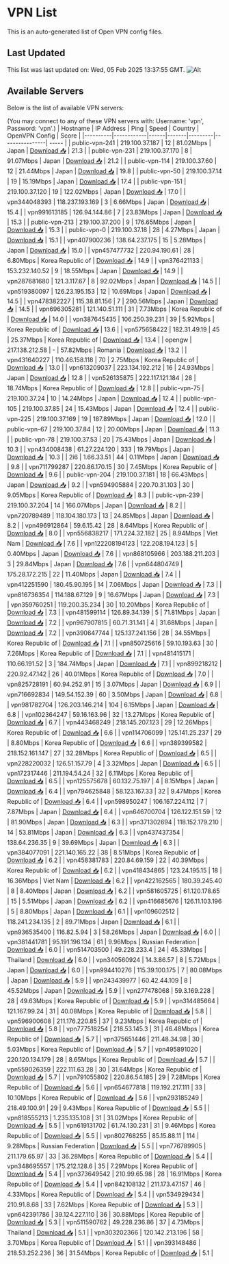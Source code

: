 # VPN List

This is an auto-generated list of Open VPN config files.

## Last Updated

This list was last updated on: Wed, 05 Feb 2025 13:37:55 GMT.
![Alt](https://repobeats.axiom.co/api/embed/186b98318ef1479477931607c1ad7d823f12451f.svg "Repobeats analytics image")

## Available Servers

Below is the list of available VPN servers:

(You may connect to any of these VPN servers with: Username: 'vpn', Password: 'vpn'.)
| Hostname | IP Address | Ping | Speed | Country | OpenVPN Config | Score |
|----------|------------|------|-------|---------|----------------| ----- |
| public-vpn-241 | 219.100.37.187 | 12 | 81.02Mbps | Japan | [Download 📥](./configs/server_0_JP.ovpn) | 21.3 |
| public-vpn-231 | 219.100.37.170 | 8 | 91.07Mbps | Japan | [Download 📥](./configs/server_1_JP.ovpn) | 21.2 |
| public-vpn-114 | 219.100.37.60 | 12 | 21.44Mbps | Japan | [Download 📥](./configs/server_2_JP.ovpn) | 19.8 |
| public-vpn-50 | 219.100.37.14 | 19 | 15.19Mbps | Japan | [Download 📥](./configs/server_3_JP.ovpn) | 17.4 |
| public-vpn-151 | 219.100.37.120 | 19 | 122.02Mbps | Japan | [Download 📥](./configs/server_4_JP.ovpn) | 17.0 |
| vpn344048393 | 118.237.193.169 | 3 | 6.66Mbps | Japan | [Download 📥](./configs/server_5_JP.ovpn) | 15.4 |
| vpn991613185 | 126.94.144.86 | 7 | 23.83Mbps | Japan | [Download 📥](./configs/server_6_JP.ovpn) | 15.3 |
| public-vpn-213 | 219.100.37.200 | 9 | 176.65Mbps | Japan | [Download 📥](./configs/server_7_JP.ovpn) | 15.3 |
| public-vpn-0 | 219.100.37.18 | 28 | 4.27Mbps | Japan | [Download 📥](./configs/server_8_JP.ovpn) | 15.1 |
| vpn407900236 | 138.64.237.175 | 15 | 5.28Mbps | Japan | [Download 📥](./configs/server_9_JP.ovpn) | 15.0 |
| vpn457477732 | 220.94.190.61 | 28 | 6.80Mbps | Korea Republic of | [Download 📥](./configs/server_10_KR.ovpn) | 14.9 |
| vpn376421133 | 153.232.140.52 | 9 | 18.55Mbps | Japan | [Download 📥](./configs/server_11_JP.ovpn) | 14.9 |
| vpn287681680 | 121.3.117.67 | 8 | 92.02Mbps | Japan | [Download 📥](./configs/server_12_JP.ovpn) | 14.5 |
| vpn519380097 | 126.23.195.153 | 12 | 10.69Mbps | Japan | [Download 📥](./configs/server_13_JP.ovpn) | 14.5 |
| vpn478382227 | 115.38.81.156 | 7 | 290.56Mbps | Japan | [Download 📥](./configs/server_14_JP.ovpn) | 14.5 |
| vpn696305281 | 121.140.51.111 | 31 | 7.73Mbps | Korea Republic of | [Download 📥](./configs/server_15_KR.ovpn) | 14.0 |
| vpn387645435 | 106.250.39.231 | 39 | 5.92Mbps | Korea Republic of | [Download 📥](./configs/server_16_KR.ovpn) | 13.6 |
| vpn575658422 | 182.31.49.19 | 45 | 25.37Mbps | Korea Republic of | [Download 📥](./configs/server_17_KR.ovpn) | 13.4 |
| opengw | 217.138.212.58 | - | 57.82Mbps | Romania | [Download 📥](./configs/server_18_RO.ovpn) | 13.2 |
| vpn431640227 | 110.46.158.118 | 70 | 2.75Mbps | Korea Republic of | [Download 📥](./configs/server_19_KR.ovpn) | 13.0 |
| vpn613209037 | 223.134.192.212 | 16 | 24.93Mbps | Japan | [Download 📥](./configs/server_20_JP.ovpn) | 12.8 |
| vpn526135875 | 222.117.121.184 | 28 | 18.74Mbps | Korea Republic of | [Download 📥](./configs/server_21_KR.ovpn) | 12.8 |
| public-vpn-75 | 219.100.37.24 | 10 | 14.24Mbps | Japan | [Download 📥](./configs/server_22_JP.ovpn) | 12.4 |
| public-vpn-105 | 219.100.37.85 | 24 | 15.43Mbps | Japan | [Download 📥](./configs/server_23_JP.ovpn) | 12.4 |
| public-vpn-225 | 219.100.37.169 | 19 | 187.89Mbps | Japan | [Download 📥](./configs/server_24_JP.ovpn) | 12.0 |
| public-vpn-67 | 219.100.37.84 | 12 | 20.00Mbps | Japan | [Download 📥](./configs/server_25_JP.ovpn) | 11.3 |
| public-vpn-78 | 219.100.37.53 | 20 | 75.43Mbps | Japan | [Download 📥](./configs/server_26_JP.ovpn) | 10.3 |
| vpn434008438 | 61.27.224.120 | 333 | 19.79Mbps | Japan | [Download 📥](./configs/server_27_JP.ovpn) | 10.3 |
| 2i6 | 1.66.33.51 | 44 | 0.11Mbps | Japan | [Download 📥](./configs/server_28_JP.ovpn) | 9.8 |
| vpn711799287 | 220.86.170.15 | 30 | 7.45Mbps | Korea Republic of | [Download 📥](./configs/server_29_KR.ovpn) | 9.6 |
| public-vpn-204 | 219.100.37.181 | 18 | 66.43Mbps | Japan | [Download 📥](./configs/server_30_JP.ovpn) | 9.2 |
| vpn594905884 | 220.70.31.103 | 30 | 9.05Mbps | Korea Republic of | [Download 📥](./configs/server_31_KR.ovpn) | 8.3 |
| public-vpn-239 | 219.100.37.204 | 14 | 166.07Mbps | Japan | [Download 📥](./configs/server_32_JP.ovpn) | 8.2 |
| vpn720789489 | 118.104.180.173 | 13 | 24.85Mbps | Japan | [Download 📥](./configs/server_33_JP.ovpn) | 8.2 |
| vpn496912864 | 59.6.15.42 | 28 | 8.64Mbps | Korea Republic of | [Download 📥](./configs/server_34_KR.ovpn) | 8.0 |
| vpn556838217 | 171.224.32.182 | 25 | 8.94Mbps | Viet Nam | [Download 📥](./configs/server_35_VN.ovpn) | 7.6 |
| vpn122208194123 | 122.208.194.123 | 5 | 0.40Mbps | Japan | [Download 📥](./configs/server_36_JP.ovpn) | 7.6 |
| vpn868105966 | 203.188.211.203 | 3 | 29.84Mbps | Japan | [Download 📥](./configs/server_37_JP.ovpn) | 7.6 |
| vpn644804749 | 175.28.172.215 | 22 | 11.40Mbps | Japan | [Download 📥](./configs/server_38_JP.ovpn) | 7.4 |
| vpn412251590 | 180.45.90.195 | 14 | 7.06Mbps | Japan | [Download 📥](./configs/server_39_JP.ovpn) | 7.3 |
| vpn816736354 | 114.188.67.129 | 9 | 16.67Mbps | Japan | [Download 📥](./configs/server_40_JP.ovpn) | 7.3 |
| vpn359760251 | 119.200.35.234 | 30 | 10.20Mbps | Korea Republic of | [Download 📥](./configs/server_41_KR.ovpn) | 7.3 |
| vpn481599114 | 126.89.34.139 | 5 | 71.81Mbps | Japan | [Download 📥](./configs/server_42_JP.ovpn) | 7.2 |
| vpn967907815 | 60.71.31.141 | 4 | 31.68Mbps | Japan | [Download 📥](./configs/server_43_JP.ovpn) | 7.2 |
| vpn390647744 | 125.137.241.156 | 28 | 34.55Mbps | Korea Republic of | [Download 📥](./configs/server_44_KR.ovpn) | 7.1 |
| vpn850725616 | 59.10.193.63 | 30 | 7.26Mbps | Korea Republic of | [Download 📥](./configs/server_45_KR.ovpn) | 7.1 |
| vpn481415171 | 110.66.191.52 | 3 | 184.74Mbps | Japan | [Download 📥](./configs/server_46_JP.ovpn) | 7.1 |
| vpn899218212 | 220.92.47.142 | 26 | 40.01Mbps | Korea Republic of | [Download 📥](./configs/server_47_KR.ovpn) | 7.0 |
| vpn825728191 | 60.94.252.91 | 15 | 3.07Mbps | Japan | [Download 📥](./configs/server_48_JP.ovpn) | 6.9 |
| vpn716692834 | 149.54.152.39 | 60 | 3.50Mbps | Japan | [Download 📥](./configs/server_49_JP.ovpn) | 6.8 |
| vpn981782704 | 126.203.146.214 | 104 | 6.15Mbps | Japan | [Download 📥](./configs/server_50_JP.ovpn) | 6.8 |
| vpn102364247 | 59.16.163.96 | 32 | 13.27Mbps | Korea Republic of | [Download 📥](./configs/server_51_KR.ovpn) | 6.7 |
| vpn443468249 | 218.145.207.123 | 29 | 12.26Mbps | Korea Republic of | [Download 📥](./configs/server_52_KR.ovpn) | 6.6 |
| vpn114706099 | 125.141.25.237 | 29 | 8.80Mbps | Korea Republic of | [Download 📥](./configs/server_53_KR.ovpn) | 6.6 |
| vpn389399582 | 218.152.161.147 | 27 | 32.28Mbps | Korea Republic of | [Download 📥](./configs/server_54_KR.ovpn) | 6.5 |
| vpn228220032 | 126.51.157.79 | 4 | 3.32Mbps | Japan | [Download 📥](./configs/server_55_JP.ovpn) | 6.5 |
| vpn172317446 | 211.194.54.24 | 32 | 6.11Mbps | Korea Republic of | [Download 📥](./configs/server_56_KR.ovpn) | 6.5 |
| vpn125575678 | 60.132.75.197 | 4 | 8.15Mbps | Japan | [Download 📥](./configs/server_57_JP.ovpn) | 6.4 |
| vpn794625848 | 58.123.167.33 | 32 | 9.47Mbps | Korea Republic of | [Download 📥](./configs/server_58_KR.ovpn) | 6.4 |
| vpn598950247 | 106.167.224.112 | 7 | 7.87Mbps | Japan | [Download 📥](./configs/server_59_JP.ovpn) | 6.4 |
| vpn646700704 | 126.122.151.59 | 12 | 81.90Mbps | Japan | [Download 📥](./configs/server_60_JP.ovpn) | 6.3 |
| vpn371302694 | 118.152.179.210 | 14 | 53.81Mbps | Japan | [Download 📥](./configs/server_61_JP.ovpn) | 6.3 |
| vpn437437354 | 138.64.236.35 | 9 | 39.69Mbps | Japan | [Download 📥](./configs/server_62_JP.ovpn) | 6.3 |
| vpn384077091 | 221.140.165.22 | 38 | 8.51Mbps | Korea Republic of | [Download 📥](./configs/server_63_KR.ovpn) | 6.2 |
| vpn458381783 | 220.84.69.159 | 22 | 40.39Mbps | Korea Republic of | [Download 📥](./configs/server_64_KR.ovpn) | 6.2 |
| vpn418434865 | 123.24.195.15 | 18 | 16.36Mbps | Viet Nam | [Download 📥](./configs/server_65_VN.ovpn) | 6.2 |
| vpn422162565 | 180.39.245.40 | 8 | 8.40Mbps | Japan | [Download 📥](./configs/server_66_JP.ovpn) | 6.2 |
| vpn581605725 | 61.120.178.65 | 15 | 5.51Mbps | Japan | [Download 📥](./configs/server_67_JP.ovpn) | 6.2 |
| vpn416685676 | 126.11.103.196 | 5 | 8.80Mbps | Japan | [Download 📥](./configs/server_68_JP.ovpn) | 6.1 |
| vpn109602512 | 118.241.234.135 | 2 | 89.71Mbps | Japan | [Download 📥](./configs/server_69_JP.ovpn) | 6.1 |
| vpn936535400 | 116.82.5.94 | 3 | 58.26Mbps | Japan | [Download 📥](./configs/server_70_JP.ovpn) | 6.0 |
| vpn381441781 | 95.191.196.134 | 61 | 9.96Mbps | Russian Federation | [Download 📥](./configs/server_71_RU.ovpn) | 6.0 |
| vpn514703500 | 49.228.233.4 | 24 | 45.33Mbps | Thailand | [Download 📥](./configs/server_72_TH.ovpn) | 6.0 |
| vpn340560924 | 14.3.86.57 | 8 | 5.72Mbps | Japan | [Download 📥](./configs/server_73_JP.ovpn) | 6.0 |
| vpn994410276 | 115.39.100.175 | 7 | 80.08Mbps | Japan | [Download 📥](./configs/server_74_JP.ovpn) | 5.9 |
| vpn243439977 | 60.42.44.109 | 8 | 45.52Mbps | Japan | [Download 📥](./configs/server_75_JP.ovpn) | 5.9 |
| vpn277478068 | 59.3.169.228 | 28 | 49.63Mbps | Korea Republic of | [Download 📥](./configs/server_76_KR.ovpn) | 5.9 |
| vpn314485664 | 121.167.99.24 | 31 | 40.08Mbps | Korea Republic of | [Download 📥](./configs/server_77_KR.ovpn) | 5.8 |
| vpn596900608 | 211.176.220.85 | 37 | 9.23Mbps | Korea Republic of | [Download 📥](./configs/server_78_KR.ovpn) | 5.8 |
| vpn777518254 | 218.53.145.3 | 31 | 46.48Mbps | Korea Republic of | [Download 📥](./configs/server_79_KR.ovpn) | 5.7 |
| vpn375651446 | 211.48.34.98 | 30 | 5.03Mbps | Korea Republic of | [Download 📥](./configs/server_80_KR.ovpn) | 5.7 |
| vpn495891020 | 220.120.134.179 | 28 | 8.65Mbps | Korea Republic of | [Download 📥](./configs/server_81_KR.ovpn) | 5.7 |
| vpn559026359 | 222.111.63.28 | 30 | 31.64Mbps | Korea Republic of | [Download 📥](./configs/server_82_KR.ovpn) | 5.7 |
| vpn791055802 | 220.86.54.185 | 29 | 7.28Mbps | Korea Republic of | [Download 📥](./configs/server_83_KR.ovpn) | 5.6 |
| vpn654677818 | 119.192.217.111 | 33 | 10.10Mbps | Korea Republic of | [Download 📥](./configs/server_84_KR.ovpn) | 5.6 |
| vpn293185249 | 218.49.100.91 | 29 | 9.43Mbps | Korea Republic of | [Download 📥](./configs/server_85_KR.ovpn) | 5.5 |
| vpn818555213 | 1.235.135.108 | 31 | 31.02Mbps | Korea Republic of | [Download 📥](./configs/server_86_KR.ovpn) | 5.5 |
| vpn619131702 | 61.74.130.231 | 31 | 9.46Mbps | Korea Republic of | [Download 📥](./configs/server_87_KR.ovpn) | 5.5 |
| vpn802768255 | 85.15.88.11 | 114 | 9.28Mbps | Russian Federation | [Download 📥](./configs/server_88_RU.ovpn) | 5.5 |
| vpn776789905 | 211.179.65.97 | 33 | 36.28Mbps | Korea Republic of | [Download 📥](./configs/server_89_KR.ovpn) | 5.4 |
| vpn348695557 | 175.212.128.6 | 35 | 7.29Mbps | Korea Republic of | [Download 📥](./configs/server_90_KR.ovpn) | 5.4 |
| vpn373649542 | 210.99.65.98 | 28 | 16.91Mbps | Korea Republic of | [Download 📥](./configs/server_91_KR.ovpn) | 5.4 |
| vpn842108132 | 211.173.47.157 | 46 | 4.33Mbps | Korea Republic of | [Download 📥](./configs/server_92_KR.ovpn) | 5.4 |
| vpn534929434 | 210.91.8.68 | 33 | 7.62Mbps | Korea Republic of | [Download 📥](./configs/server_93_KR.ovpn) | 5.3 |
| vpn642391786 | 39.124.227.110 | 36 | 30.88Mbps | Korea Republic of | [Download 📥](./configs/server_94_KR.ovpn) | 5.3 |
| vpn511590762 | 49.228.236.86 | 37 | 4.73Mbps | Thailand | [Download 📥](./configs/server_95_TH.ovpn) | 5.1 |
| vpn303202366 | 120.142.213.196 | 58 | 3.70Mbps | Korea Republic of | [Download 📥](./configs/server_96_KR.ovpn) | 5.1 |
| vpn393148486 | 218.53.252.236 | 36 | 31.54Mbps | Korea Republic of | [Download 📥](./configs/server_97_KR.ovpn) | 5.1 |
